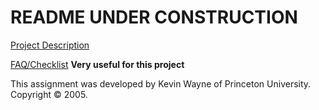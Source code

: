 # README UNDER CONSTRUCTION

[Project Description](http://coursera.cs.princeton.edu/algs4/assignments/8puzzle.html)

[FAQ/Checklist](http://coursera.cs.princeton.edu/algs4/checklists/8puzzle.html) **Very useful for this project**


This assignment was developed by Kevin Wayne of Princeton University. 
Copyright © 2005.
